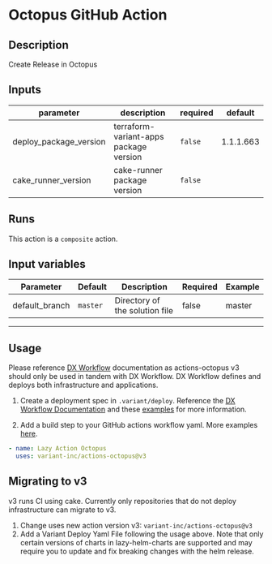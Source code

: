 # Octopus GitHub Action

<!-- action-docs-description -->
## Description

Create Release in Octopus
<!-- action-docs-description -->

<!-- markdownlint-disable line-length -->
<!-- action-docs-inputs -->
## Inputs

| parameter | description | required | default |
| --- | --- | --- | --- |
| deploy_package_version | terraform-variant-apps package version | `false` | 1.1.1.663 |
| cake_runner_version | cake-runner package version | `false` | |
<!-- action-docs-inputs -->
<!-- markdownlint-enable line-length -->

<!-- action-docs-outputs -->

<!-- action-docs-outputs -->

<!-- action-docs-runs -->
## Runs

This action is a `composite` action.
<!-- action-docs-runs -->

## Input variables

| Parameter     | Default  | Description                   | Required| Example|
| --------------| ---------| ------------------------------| --------| -------|
| default_branch| `master` | Directory of the solution file| false   | master |
___

## Usage

Please reference
[DX Workflow](https://backstage.apps.ops-drivevariant.com/docs/default/Component/dx-docs)
documentation as actions-octopus v3 should only be used in tandem with DX Workflow.
DX Workflow defines and deploys both infrastructure and applications.

1. Create a deployment spec in `.variant/deploy`. Reference the
   [DX Workflow Documentation](https://backstage.apps.ops-drivevariant.com/docs/default/Component/dx-docs/Getting-Started/Tutorials/)
   and these [examples](https://backstage.apps.ops-drivevariant.com/docs/default/Component/dx-docs/dx-requirements/#more-examples)
   for more information.

2. Add a build step to your GitHub actions workflow yaml. More examples
   [here](https://backstage.apps.ops-drivevariant.com/docs/default/Component/dx-docs/Getting-Started/Github/Github-Actions/#examples-of-github-actions-that-the-dx-workflow-supports).

```yaml
- name: Lazy Action Octopus
  uses: variant-inc/actions-octopus@v3
```

## Migrating to v3

v3 runs CI using cake. Currently only repositories that do not deploy
infrastructure can migrate to v3.

1. Change uses new action version v3: `variant-inc/actions-octopus@v3`
2. Add a Variant Deploy Yaml File following the usage above.
   Note that only certain versions of charts in lazy-helm-charts are supported
   and may require you to update and fix breaking changes with
   the helm release.

